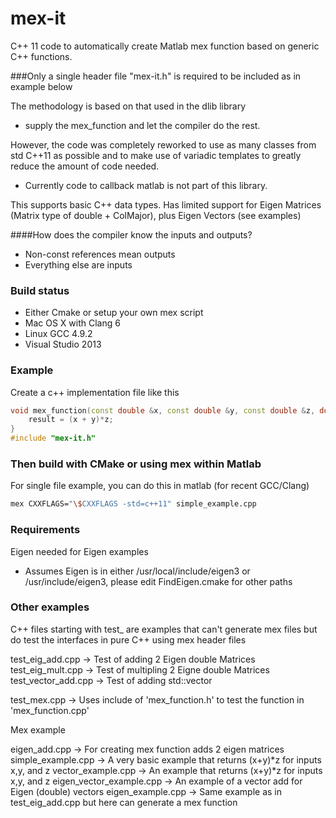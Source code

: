 mex-it
======

C++ 11 code to automatically create Matlab mex function based on generic C++ functions.

###Only a single header file "mex-it.h" is required to be included as in example below


The methodology is based on that used in the dlib library 
* supply the mex_function and let the compiler do the rest.


However, the code was completely reworked to use as many classes from std C++11 as possible and to make use of variadic templates to greatly reduce the amount of code needed.
* Currently code to callback matlab is not part of this library.

This supports basic C++ data types. 
Has limited support for Eigen Matrices (Matrix type of double + ColMajor), plus Eigen Vectors (see examples)


####How does the compiler know the inputs and outputs?
* Non-const references mean outputs
* Everything else are inputs

### Build status 

* Either Cmake or setup your own mex script
* Mac OS X with Clang 6
* Linux GCC 4.9.2
* Visual Studio 2013 

### Example
Create a c++ implementation file like this

```c++
void mex_function(const double &x, const double &y, const double &z, double& result) {
	result = (x + y)*z;
}
#include "mex-it.h"
```

### Then build with CMake or using mex within Matlab

For single file example, you can do this in matlab (for recent GCC/Clang)

```sh
mex CXXFLAGS="\$CXXFLAGS -std=c++11" simple_example.cpp
```
### Requirements
Eigen needed for Eigen examples
*	Assumes Eigen is in either /usr/local/include/eigen3 or /usr/include/eigen3, please edit FindEigen.cmake for other paths

### Other examples

C++ files starting with test_ are examples that can't generate mex files but do test the interfaces in pure C++ using mex header
files

test_eig_add.cpp     -> Test of adding 2 Eigen double Matrices
test_eig_mult.cpp    -> Test of multipling 2 Eigne double Matrices
test_vector_add.cpp  -> Test of adding std::vector<double>

test_mex.cpp -> Uses include of 'mex_function.h' to test the function in 'mex_function.cpp'

Mex example

eigen_add.cpp -> For creating mex function adds 2 eigen matrices
simple_example.cpp -> A very basic example that returns (x+y)*z for inputs x,y, and z
vector_example.cpp -> An example that returns (x+y)*z for inputs x,y, and z
eigen_vector_example.cpp  -> An example of a vector add for Eigen (double) vectors
eigen_example.cpp  -> Same example as in test_eig_add.cpp but here can generate a mex function